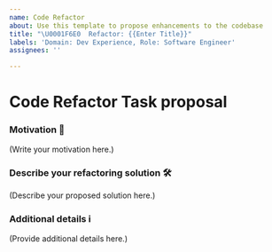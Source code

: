 ```yaml
---
name: Code Refactor
about: Use this template to propose enhancements to the codebase
title: "\U0001F6E0️  Refactor: {{Enter Title}}"
labels: 'Domain: Dev Experience, Role: Software Engineer'
assignees: ''

---
```


# Code Refactor Task proposal

### Motivation 🏁

<!--
Provide a clear and concise description of the refactoring task. Are you refactoring code for better readability? Are you restructuring a bloated system into components?
-->

(Write your motivation here.)

### Describe your refactoring solution 🛠️ 

<!--
  Provide a clear and concise description of the refactoring task. Are you refactoring code for better readability? Are you restructing a bloated system into components? Is this an architectural change that would require images?
-->

(Describe your proposed solution here.)

### Additional details ℹ️

<!--
  Is there anything else you can add about the proposal?
  You might want to link to related issues here, if you haven't already.
-->

(Provide additional details here.)
